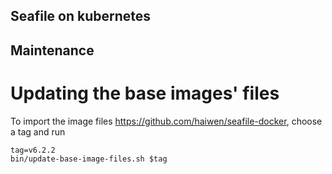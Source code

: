 ## Seafile on kubernetes


## Maintenance

# Updating the base images' files

To import the image files https://github.com/haiwen/seafile-docker, choose a tag and run

    tag=v6.2.2
    bin/update-base-image-files.sh $tag
    


